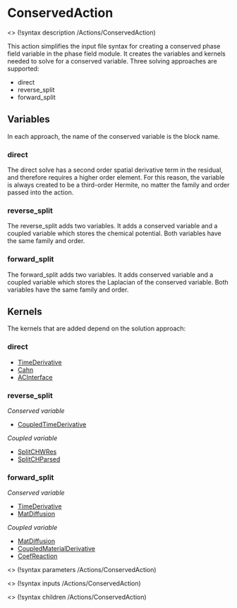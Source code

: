 # ConservedAction
<> (!syntax description /Actions/ConservedAction)

This action simplifies the input file syntax for creating a conserved phase field variable in the phase field module. It creates the variables and kernels needed to solve for a conserved variable. Three solving approaches are supported:  
- direct
- reverse_split
- forward_split

## Variables
In each approach, the name of the conserved variable is the block name.

### direct
The direct solve has a second order spatial derivative term in the residual, and therefore requires a higher order element. For this reason, the variable is always created to be a third-order Hermite, no matter the family and order passed into the action.

### reverse_split
The reverse_split adds two variables. It adds a conserved variable and a coupled variable which stores the chemical potential. Both variables have the same family and order.

### forward_split
The forward_split adds two variables. It adds conserved variable and a coupled variable which stores the Laplacian of the conserved variable. Both variables have the same family and order.

## Kernels
The kernels that are added depend on the solution approach:

### direct  
- [TimeDerivative](/TimeDerivative.md)
- [Cahn](/AllenCahn.md)
- [ACInterface](/ACInterface.md)

### reverse_split
*Conserved variable*  
- [CoupledTimeDerivative](/CoupledTimeDerivative.md)

*Coupled variable*
- [SplitCHWRes](/SplitCHWRes)
- [SplitCHParsed](/SplitCHParsed)

### forward_split  
*Conserved variable*
- [TimeDerivative](/TimeDerivative.md)
- [MatDiffusion](/MatDiffusion.md)

*Coupled variable*
- [MatDiffusion](/MatDiffusion.md)
- [CoupledMaterialDerivative](/CoupledMaterialDerivative.md)
- [CoefReaction](/CoefReaction.md)

<> (!syntax parameters /Actions/ConservedAction)

<> (!syntax inputs /Actions/ConservedAction)

<> (!syntax children /Actions/ConservedAction)
